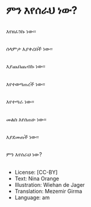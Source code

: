 # ምን እየሰራህ ነው?

##
እየዘፈንኩ ነው፡፡

##
ሰላምታ እያቀረበች ነው፡፡

##
እያጨበጨብኩ ነው፡፡

##
እየተወጣጠረች ነው፡፡

##
እየተጣራ ነው፡፡

##
መልስ እየሰጠሁ ነው፡፡

##
እያደመጠች ነው፡፡

##
ምን እየሰራህ ነው?

##
* License: [CC-BY]
* Text: Nina Orange
* Illustration: Wiehan de Jager
* Translation: Mezemir Girma
* Language: am

